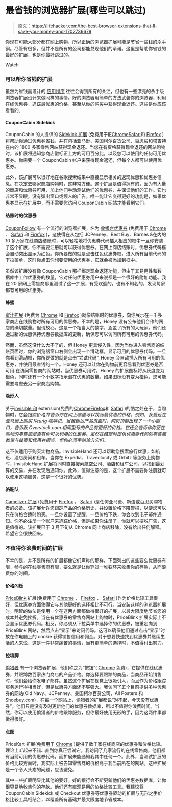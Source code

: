# 最省钱的浏览器扩展(哪些可以跳过)

> 原文：<https://lifehacker.com/the-best-browser-extensions-that-ll-save-you-money-and-1702736679>

你现在可能大部分都在网上购物，所以正确的浏览器扩展可能是节省一些钱的杀手锏。尽管有很多，但并不是所有的公司都能兑现他们的承诺。这里是帮助你省钱的最好的扩展，也是你最好跳过的。

Watch

### **可以帮你省钱的扩展**

虽然为省钱而设计的 [应用程序](https://lifehacker.com/the-cash-back-apps-that-can-actually-save-you-money-w-1698209178) 往往会得到所有的关注，但也有一些漂亮的杀手级浏览器扩展设计来做同样的事情。好的浏览器用简单的方法武装你的浏览器，利用在线优惠券，追踪最优惠的价格，甚至从你的购买中获得现金返还。这些是你应该看看的。

#### **CouponCabin Sidekick**

CouponCabin 的人提供的 [Sidekick 扩展](https://www.couponcabin.com/benefits/sidekick/) (免费用于[IE](https://static.couponcabin.com/prd/toolbar/couponcabin.exe)[Chrome](https://chrome.google.com/webstore/detail/the-couponcabin-sidekick/pcihjlbjjghnbohanlafcldoddloecfo)[Safari](https://static.couponcabin.com/prd/toolbar/couponcabin.safariextz)和 [Firefox](https://static.couponcabin.com/prd/toolbar/couponcabin.xpi) )将帮助你通过优惠券省钱，并在包括亚马逊、美国柯尔百货公司、百思买和塔吉特在内的 1800 多家零售网站获得现金返还。当您在有资格获得现金返还的网站购物时，该扩展将通知您商店徽标正上方的可用百分比，以及您可以使用的任何可用优惠券。你需要一个 CouponCabin 帐户来获得现金返还，但每个人都可以使用优惠券。

此外，该扩展可以很好地在谷歌搜索结果中直接显示相关的返现优惠和优惠券信息。在决定去哪家商店购物时，这非常方便。这个扩展是值得拥有的，因为有大量的商店和优惠券可用，加上他们手动测试他们的优惠券，并保证他们的工作。它也非常不显眼，没有弹出窗口或烦人的广告。唯一能让它变得更好的功能是，如果优惠券显示在扩展中，而不需要您访问 CouponCabin 网站才能看到它们。

#### **结账时的优惠券**

[CouponFollow](http://couponfollow.com/) 有一个流行的浏览器扩展，名为 [收银台优惠券](http://couponfollow.com/checkout) (免费用于 [Chrome](http://couponfollow.com/checkout/chrome/download) 、 [Safari](http://couponfollow.com/checkout/safari/download) 和 [Firefox](http://couponfollow.com/checkout/firefox/download) )，这使得在从包括 JCPenney、Best Buy、Barnes &在内的 10 多万家在线商店结账时，可以轻松地将优惠券代码插入相应的框中一旦你安装了这个扩展，你不需要注册就可以获得优惠券。在网上商店结账时，优惠券代码框会自动突出显示为红色。你所要做的就是点击红色优惠券框，进入所有当前代码的下拉菜单，这时你点击你想要使用的优惠券，它就会被添加到框中。

虽然该扩展没有像 CouponCabin 那样绑定现金返还功能，但由于其易用性和数据库中工作优惠券的数量，它对任何优惠券用户来说都是一个很好的附加功能。我在 20 家网上零售商那里测试了这一扩展，有受欢迎的，也有不知名的，发现每家都有可用的优惠券。

#### **蜂蜜**

[蜜汁扩展](http://www.joinhoney.com/) (免费为 [Chrome](https://chrome.google.com/webstore/detail/honey/bmnlcjabgnpnenekpadlanbbkooimhnj?hl=en-US) 和 [Firefox](https://addons.mozilla.org/en-US/firefox/addon/honey/) )就像结账时的优惠券，向你展示在一千多家商店在线购物时所有可用的优惠券。不幸的是，Honey 没有公布他们合作的网店的确切数量。但请放心，这是一个相当大的数字，涵盖了所有的大玩家。他们还通过新的优惠保持优惠券数据库的更新，确保您可以访问所有可用的优惠券代码。

然而，虽然这没什么大不了的，但 Honey 更具侵入性，因为当你进入零售商的结账页面时，你的浏览器窗口右侧会出现一个滑动框，显示可用的优惠券代码。一旦你看到滑动框，你所要做的就是点击“尝试代码”, Honey 会自动插入所有可用的优惠券，并使用最省钱的一个。Honey 还可以让你在购物前更容易看到优惠券是否可用:在访问零售商的网站时，当优惠券可用时，Honey 的扩展图标将从灰度变为橙色，同时还有一个小数字指示潜在优惠的数量。如果图标没有变为橙色，您可能需要考虑去另一家商店购物。

#### **隐形人**

关于[invisible 和](http://www.getinvisiblehand.com/) extension(免费的[Chrome](https://chrome.google.com/webstore/detail/invisiblehand/lghjfnfolmcikomdjmoiemllfnlmmoko)[Firefox](https://addons.mozilla.org/En-us/firefox/addon/invisiblehand/)和 [Safari](http://www.getinvisiblehand.com/redirect/safari) )的酷之处在于，当购物时，它会跟踪价格*并告诉你在网上哪里可以找到最优惠的价格。例如，我最近在亚马逊上购买 Keurig 咖啡机，当我到达产品页面时，网页顶部出现了一个小窗口，告诉我 Overstock.com 相同型号的产品有更好的价格。它还会告诉你你正在购物的零售商是否有你可以利用的优惠券。虽然在结账时提供优惠券代码的零售商数量与蜂蜜和优惠券相当，但你必须手动输入它们。*

这不仅适用于购买实物商品。InvisibleHand 还可以帮助您搜索旅行优惠，如航班、酒店房间和租车。当你在 Expedia、Traveolocity 或 Orbitz 等服务上购物时，InvisibleHand 扩展将同时直接搜索航空公司、酒店和租车公司，以找到最划算的交易，并在发现后通知你。此外，值得注意的是，这个扩展不需要你注册就可以使用这项服务，这是一个很好的优势。

#### **骆驼队**

[Camelizer 扩展](http://camelcamelcamel.com/camelizer) (免费用于 [Firefox](http://camelcamelcamel.com/firefox_addon) ， [Safari](http://s3.camelcamelcamel.com/camelizer/camelizer.safari.2.4.4.safariextz) )是任何亚马逊、新蛋或百思买购物者的必备。该扩展允许您跟踪产品的价格历史，并设置价格下降警报，以便您可以只在价格合适时购买。一旦你设置了提醒，一旦价格下跌，你会收到电子邮件通知。你不必注册一个账户来追踪价格，但是如果你注册了，你就可以摆脱广告，这是值得的。该扩展已于 3 月下旬从 Chrome 网上商店移除，没有给出任何解释。希望它会很快回来。

### **不值得你浪费时间的扩展**

不幸的是，并不是所有的扩展都像它们声称的那样。下面列出的这些要么优惠券有限，参与的在线零售商有限，要么就是让你穿过一堆铁环来收集你的存款，从而浪费你的时间。

#### **价格闪烁**

[PriceBlink](http://www.priceblink.com/) 扩展(免费用于 [Chrome](https://chrome.google.com/extensions/detail/aoiidodopnnhiflaflbfeblnojefhigh) ， [Firefox](https://addons.mozilla.org/en-US/firefox/addon/61771/) ， [Safari](http://www.priceblink.com/downloads/priceblink.safariextz) )作为价格比较工具很好，但优惠券方面使得它与其他更好的选择相比不可行。当安装这样的浏览器扩展时，明智的做法是使用一个在这两方面都做得很好的扩展，以最大限度地节省您的成本并避免挫折。当在有优惠券的零售商网站上购物时，PriceBlink 扩展实际上不会显示优惠券代码。相反，你必须从下拉菜单中选择你的优惠券，被重定向到 PriceBlink 网站，然后点击“显示”来访问代码。这可以确保他们通过点击“显示”时放在你电脑上的 cookie 获得销售信用和佣金。对于想要快速找到优惠券并继续生活的人来说，这是一件非常痛苦的事情，当有更简单的选择时，不值得付出努力。

#### **挖墙脚**

[偷猎者](https://www.poachit.com/learn/about) 有一个浏览器扩展，他们称之为“按钮”( [Chrome](https://chrome.google.com/webstore/detail/poachit-your-shopping-sid/ddnglgpgcjnhehalhgjaapipjkpmhimh) 免费)，它提供在线优惠券，并跟踪数百家热门商店的产品价格。你选择要跟踪的商品，当商品开始销售时，他们会给你发电子邮件。虽然这个扩展在视觉上很吸引人，而且作为价格跟踪服务运行得相当好，但是优惠券方面还不够强大。我访问了五个目前提供多种优惠券的网站(Old Navy、JCPenney、美国柯尔百货公司、All Posters 和 Shoebuy.com)，在每一个网站上，偷猎者的扩展都说“对不起，今天没有优惠券”。他们只是没有及时更新他们的优惠券数据库，所以不值得你浪费时间。当然，你可以使用偷猎者的价格跟踪服务，但你最好使用无形的手，因为这两件事都做得很好。

#### **点图**

PriceKart 扩展(免费用于 [Chrome](https://chrome.google.com/webstore/detail/pricekart/podlgdgkolggpcmpkccmpioelchkojoe?hl=en) )提供了数千家在线商店的优惠券和价格比较。理论上听起来不错...直到你真正尝试它。我访问了几家流行的在线零售商，他们都有当前可用的优惠券代码，而扩展未能通知我其中任何一个。此外，当测试扩展的价格比较方面时，我实际上被告知零售商的价格高于我当前所在的网站。这种扩展是一个令人头疼的问题，应该避免。

其中一些扩展明显比其他的要好。好的银行会不断更新他们的优惠券数据库，让你很容易地收集你的存款。他们还有直观易用的价格比较工具。我建议将 CouponCabin Sidekick 或 Checkout 优惠券等优惠券驱动的扩展与无形之手价格比较工具相结合，以覆盖所有基础并最大限度地节省成本。